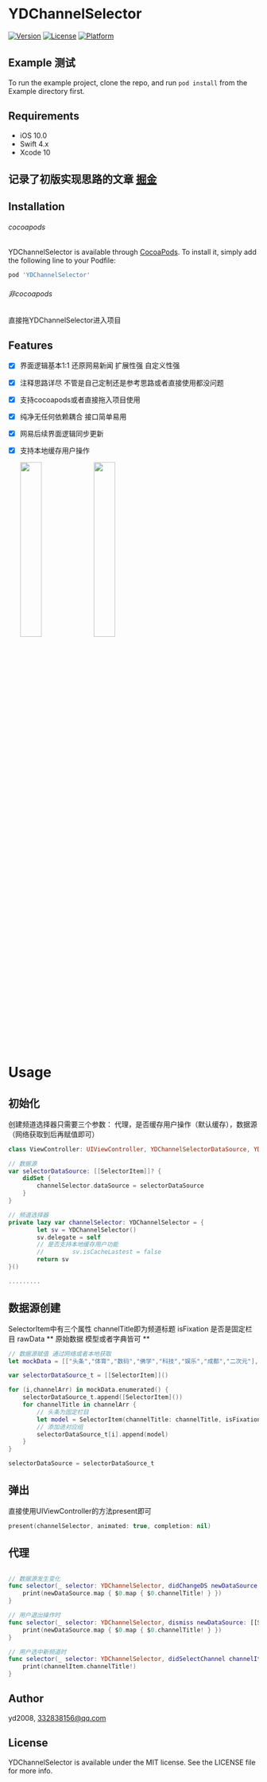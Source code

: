 # YDChannelSelector

[![Version](https://img.shields.io/cocoapods/v/YDChannelSelector.svg?style=flat)](https://cocoapods.org/pods/YDChannelSelector)
[![License](https://img.shields.io/cocoapods/l/YDChannelSelector.svg?style=flat)](https://cocoapods.org/pods/YDChannelSelector)
[![Platform](https://img.shields.io/cocoapods/p/YDChannelSelector.svg?style=flat)](https://cocoapods.org/pods/YDChannelSelector)

## Example 测试

To run the example project, clone the repo, and run `pod install` from the Example directory first.

## Requirements
- iOS 10.0
- Swift 4.x
- Xcode 10

## 记录了初版实现思路的文章 [掘金](https://juejin.im/post/5bfb91dee51d4548657d0265)

## Installation

###### cocoapods
YDChannelSelector is available through [CocoaPods](https://cocoapods.org). To install
it, simply add the following line to your Podfile:

```ruby
pod 'YDChannelSelector'
```

###### 非cocoapods
直接拖YDChannelSelector进入项目

## Features
- [x] 界面逻辑基本1:1 还原网易新闻 扩展性强 自定义性强
- [x] 注释思路详尽 不管是自己定制还是参考思路或者直接使用都没问题
- [x] 支持cocoapods或者直接拖入项目使用
- [x] 纯净无任何依赖耦合 接口简单易用
- [x] 网易后续界面逻辑同步更新
- [x] 支持本地缓存用户操作

    <div>
        <img src="https://github.com/yd2008/YDChannelSelector/blob/master/Assets/Screen_Shot1.png" width = "30%" div/>
        <img src="https://github.com/yd2008/YDChannelSelector/blob/master/Assets/Screen_Shot2.png" width = "30%" div/>
    </div>

# Usage

## 初始化 
创建频道选择器只需要三个参数： 代理，是否缓存用户操作（默认缓存），数据源（网络获取到后再赋值即可）
```swift
class ViewController: UIViewController, YDChannelSelectorDataSource, YDChannelSelectorDelegate {

// 数据源
var selectorDataSource: [[SelectorItem]]? {
    didSet {
        channelSelector.dataSource = selectorDataSource
    }
}

// 频道选择器
private lazy var channelSelector: YDChannelSelector = {
        let sv = YDChannelSelector()
        sv.delegate = self
        // 是否支持本地缓存用户功能
        //        sv.isCacheLastest = false
        return sv
}()

.........
```

## 数据源创建
SelectorItem中有三个属性 channelTitle即为频道标题 isFixation 是否是固定栏目 rawData ** 原始数据 模型或者字典皆可 **
```swift
// 数据源赋值 通过网络或者本地获取
let mockData = [["头条","体育","数码","佛学","科技","娱乐","成都","二次元"],["独家","NBA","历史","军事","彩票","新闻学院","态度公开课","云课堂"]]

var selectorDataSource_t = [[SelectorItem]]()

for (i,channelArr) in mockData.enumerated() {
    selectorDataSource_t.append([SelectorItem]())
    for channelTitle in channelArr {
        // 头条为固定栏目
        let model = SelectorItem(channelTitle: channelTitle, isFixation: channelTitle == "头条", rawData: nil)
        // 添加进对应组
        selectorDataSource_t[i].append(model)
    }
}

selectorDataSource = selectorDataSource_t
```

## 弹出
直接使用UIViewController的方法present即可
```swift
present(channelSelector, animated: true, completion: nil)
```

## 代理
```swift

// 数据源发生变化
func selector(_ selector: YDChannelSelector, didChangeDS newDataSource: [[SelectorItem]]) {
    print(newDataSource.map { $0.map { $0.channelTitle! } })
}

// 用户退出操作时
func selector(_ selector: YDChannelSelector, dismiss newDataSource: [[SelectorItem]]) {
    print(newDataSource.map { $0.map { $0.channelTitle! } })
}

// 用户选中新频道时
func selector(_ selector: YDChannelSelector, didSelectChannel channelItem: SelectorItem) {
    print(channelItem.channelTitle!)
}

```


## Author

yd2008, 332838156@qq.com

## License

YDChannelSelector is available under the MIT license. See the LICENSE file for more info.
